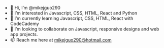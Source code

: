 - 👋 Hi, I’m @mikejguo290
- 👀 I’m interested in Javascript, CSS, HTML, React and Python 
- 🌱 I’m currently learning Javascript, CSS, HTML, React with CodeCademy
- 💞️ I’m looking to collaborate on Javascript, responsive designs and web app projects. 
- 📫 Reach me here at mikejguo290@hotmail.com

<!---
mikejguo290/mikejguo290 is a ✨ special ✨ repository because its `README.md` (this file) appears on your GitHub profile.
You can click the Preview link to take a look at your changes.
--->

